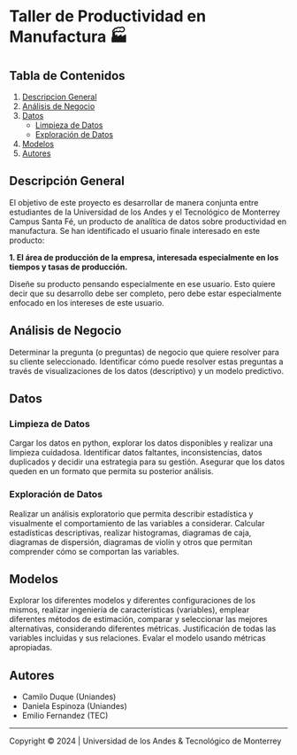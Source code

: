 # Taller de Productividad en Manufactura 🏭

## Tabla de Contenidos
1. [Descripcion General](#descripción-general)
2. [Análisis de Negocio](#análisis-de-negocio)
3. [Datos](#datos)
    - [Limpieza de Datos](#limpieza-de-datos)
    - [Exploración de Datos](#exploración-de-datos)
5. [Modelos](#modelos)
6. [Autores](#autores)

##  Descripción General
 El objetivo de este proyecto es desarrollar de manera conjunta entre estudiantes de la
 Universidad de los Andes y el Tecnológico de Monterrey Campus Santa Fé, un producto de
 analítica de datos sobre productividad en manufactura. Se han identificado el usuario
 finale interesado en este producto:
 
 **1. El área de producción de la empresa, interesada especialmente en los tiempos y tasas
 de producción.**
 
 Diseñe su producto pensando especialmente en ese usuario. Esto quiere decir que su desarrollo
 debe ser completo, pero debe estar especialmente enfocado en los intereses de este usuario.

## Análisis de Negocio
 Determinar la pregunta (o preguntas) de negocio que quiere resolver para su cliente
 seleccionado. Identificar cómo puede resolver estas preguntas a través de visualizaciones
 de los datos (descriptivo) y un modelo predictivo.
 
## Datos

### Limpieza de Datos
 Cargar los datos en python, explorar los datos disponibles y realizar una limpieza cuidadosa.
 Identificar datos faltantes, inconsistencias, datos duplicados y decidir una estrategia
 para su gestión. Asegurar que los datos queden en un formato que permita su posterior
 análisis.
 
### Exploración de Datos
 Realizar un análisis exploratorio que permita describir estadística y visualmente el
 comportamiento de las variables a considerar. Calcular estadísticas descriptivas, realizar
 histogramas, diagramas de caja, diagramas de dispersión, diagramas de violín y otros que
 permitan comprender cómo se comportan las variables.
 
## Modelos
 Explorar los diferentes modelos y diferentes configuraciones de los mismos,
 realizar ingeniería de características (variables), emplear diferentes métodos de estimación,
 comparar y seleccionar las mejores alternativas, considerando diferentes métricas. Justificación de 
 todas las variables incluidas y sus relaciones. Evalar el modelo usando métricas apropiadas.
 
## Autores
 - Camilo Duque (Uniandes)
 - Daniela Espinoza (Uniandes)
 - Emilio Fernandez (TEC)
---
Copyright &copy; 2024 | Universidad de los Andes & Tecnológico de Monterrey
